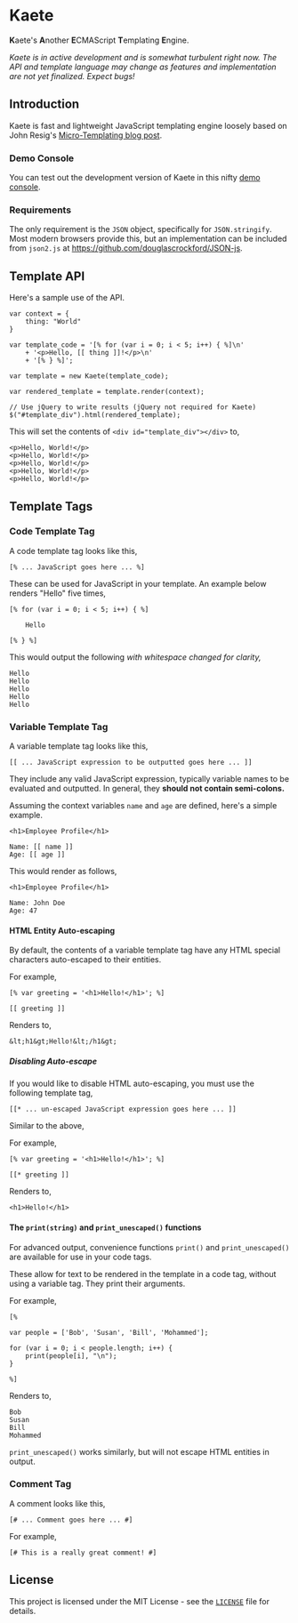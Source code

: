 Kaete
=====

**K**aete's **A**nother **E**CMAScript **T**emplating **E**ngine.

*Kaete is in active development and is somewhat turbulent right now. The API
and template language may change as features and implementation are not yet
finalized. Expect bugs!*


Introduction
------------

Kaete is fast and lightweight JavaScript templating engine loosely
based on John Resig's [Micro-Templating blog post](http://ejohn.org/blog/javascript-micro-templating/).


### Demo Console

You can test out the development version of Kaete in this nifty
[demo console](http://dtcooper.github.com/Kaete/).


### Requirements

The only requirement is the `JSON` object, specifically for `JSON.stringify`.
Most modern browsers provide this, but an implementation can be included from
`json2.js` at <https://github.com/douglascrockford/JSON-js>.


Template API
------------

Here's a sample use of the API.

    var context = {
        thing: "World"
    }

    var template_code = '[% for (var i = 0; i < 5; i++) { %]\n'
        + '<p>Hello, [[ thing ]]!</p>\n'
        + '[% } %]';
        
    var template = new Kaete(template_code);

    var rendered_template = template.render(context);

    // Use jQuery to write results (jQuery not required for Kaete)
    $("#template_div").html(rendered_template);
    

This will set the contents of `<div id="template_div"></div>` to,

    <p>Hello, World!</p>
    <p>Hello, World!</p>
    <p>Hello, World!</p>
    <p>Hello, World!</p>
    <p>Hello, World!</p>


Template Tags
-------------

### Code Template Tag

A code template tag looks like this,

    [% ... JavaScript goes here ... %]

These can be used for JavaScript in your template. An example below renders
"Hello" five times,

    [% for (var i = 0; i < 5; i++) { %]

        Hello

    [% } %]


This would output the following *with whitespace changed for clarity,*

    Hello
    Hello
    Hello
    Hello
    Hello


### Variable Template Tag

A variable template tag looks like this,

    [[ ... JavaScript expression to be outputted goes here ... ]]

They include any valid JavaScript expression, typically variable names
to be evaluated and outputted. In general, they **should not contain
semi-colons.**

Assuming the context variables `name` and `age` are defined, here's
a simple example.

    <h1>Employee Profile</h1>
    
    Name: [[ name ]]
    Age: [[ age ]]


This would render as follows,

    <h1>Employee Profile</h1>
    
    Name: John Doe
    Age: 47


#### HTML Entity Auto-escaping

By default, the contents of a variable template tag have any HTML
special characters auto-escaped to their entities.

For example,

    [% var greeting = '<h1>Hello!</h1>'; %]
        
    [[ greeting ]]

Renders to,

    &lt;h1&gt;Hello!&lt;/h1&gt;


##### Disabling Auto-escape

If you would like to disable HTML auto-escaping, you must use the following
template tag,

    [[* ... un-escaped JavaScript expression goes here ... ]]

Similar to the above,

For example,

    [% var greeting = '<h1>Hello!</h1>'; %]
        
    [[* greeting ]]

Renders to,

    <h1>Hello!</h1>


#### The `print(string)` and `print_unescaped()` functions

For advanced output, convenience functions `print()` and `print_unescaped()`
are available for use in your code tags.

These allow for text to be rendered in the template in a code tag, without
using a variable tag. They print their arguments.

For example,

    [%
   
    var people = ['Bob', 'Susan', 'Bill', 'Mohammed'];
   
    for (var i = 0; i < people.length; i++) {
        print(people[i], "\n");
    }
    
    %]

Renders to,

    Bob
    Susan
    Bill
    Mohammed


`print_unescaped()` works similarly, but will not escape HTML entities in
output.
    

### Comment Tag

A comment looks like this,

    [# ... Comment goes here ... #]

For example,

    [# This is a really great comment! #]


License
-------

This project is licensed under the MIT License - see the [`LICENSE`](LICENSE)
file for details.
